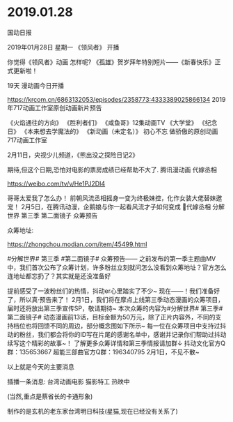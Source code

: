 # 2019.01.28


国动日报

2019年01月28日 星期一
《领风者》 开播

你觉得《领风者》动画 怎样呢?
《孤雄》贺岁拜年特别短片——《新春快乐》正式更新啦！


19天 漫动画今日开播

https://krcom.cn/6863132053/episodes/2358773:4333389025866134
2019年717动画工作室原创动画新片预告

《火焰通往的方向》
《胜利者们》
《咸鱼哥》12集动画TV
《大学堂》
《纪念日》
《本来想去学魔法的》
《新动画（未定名）》
初心不忘 做骄傲的原创动画 717动画工作室


2月11日，央视少儿频道，《熊出没之探险日记2》

期待,但这个日期,恐怕对电影的票房成绩已经帮助不大了.
腾讯漫动画  代嫁丞相

https://weibo.com/tv/v/He1PJ2DI4

哥哥太爱我了怎么办！
前朝风流丞相摇身一变为终极妹控，化作女装大佬替妹邀宠！
2月5日，在腾讯动漫，企鹅娘与你一起看风流才子如何变成 代嫁丞相
分解世界 第三季 第二面镜子 众筹预告     

众筹地址:

https://zhongchou.modian.com/item/45499.html

#分解世界# 第三季 #第二面镜子# 众筹预告——
之前发布的第一季主题曲MV中，我们首次公布了众筹计划，许多粉丝立刻就问怎么没看到众筹地址？官方怎么连地址都忘扔了？其实就是还没准备好

提前感受了一波粉丝们的热情，抖动er心里踏实了不少~
现在——！我们准备好了，所以真·预告来了！
2月1日，我们将在摩点上线第三季动态漫画的众筹项目，届时还将放出第三季宣传SP，敬请期待~
本次众筹的内容为#分解世界# 第三季#第二面镜子# 动态漫画前13话，目标金额为50万元，除了正片内容外，不同的支持档位也将回馈不同的周边，部分概念图如下所示~
每一位在众筹项目中支持过抖动的粉丝，我们都会将你的ID写在片尾的感谢名单中，感谢并记录你们帮助过抖动续写这个精彩的故事~！
了解更多众筹详情和第三季情报请加群↓
抖动文化官方Q群：135653667
超能三部曲官方Q群：196340795
2月1日，不见不散~


以上就是今天的主要消息


插播一条消息:
台湾动画电影 猫影特工 热映中

(当然,重点是蔡省长的卡通形象)



制作的是玄机的老东家台湾明日科技(星猫,现在已经没有关系了)


